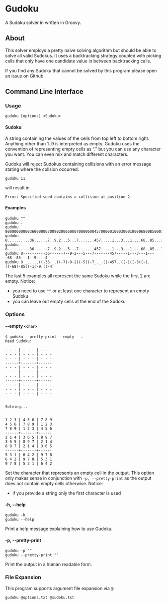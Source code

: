 # Gudoku
A Sudoku solver in written in Groovy.

## About
This solver employs a pretty naive solving algorithm but should be able to solve
all valid Sudokus. It uses a backtracking strategy coupled with picking cells
that only have one candidate value in between backtracking calls.

If you find any Sudoku that cannot be solved by this program please open an
issue on Github.

## Command Line Interface

### Usage
    gudoku [options] <Sudoku>

#### Sudoku
A string containing the values of the cells from top left to bottom right.
Anything other than 1..9 is interpreted as empty. Gudoku uses the convention of
representing empty cells as "." but you can use any character you want. You can
even mix and match different characters.

Gudoku will reject Sudokus containing collisions with an error message stating
where the collsion occurred.

    gudoku 11

will result in

    Error: Specified seed contains a collision at position 2.

#### Examples
    gudoku ""
    gudoku .
    gudoku 800000000003600000070090200050007000000045700000100030001000068008500010090000400
    gudoku 8..........36......7..9.2...5...7.......457.....1...3...1....68..85...1..9....4..
    gudoku 8..........36......7..9.2...5...7.......457.....1...3...1....68..85...1..9....4
    gudoku 8----------36------7--9-2---5---7-------457-----1---3---1----68--85---1--9----4
    gudoku 8__.....((-36._.((-7(-9-2((-5((-7_._.((-457..((-1((-3((-1.((-68(-85((-1(-9.((-4

The last 5 examples all represent the same Sudoku while the first 2 are empty.
Notice:
* you need to use `""` or at least one character to represent an empty Sudoku
* you can leave out empty cells at the end of the Sudoku

### Options

#### --empty `<char>`
    $ gudoku --pretty-print --empty - .
    Read Sudoku:
    
    - - - | - - - | - - -
    - - - | - - - | - - -
    - - - | - - - | - - -
    ------+-------+------
    - - - | - - - | - - -
    - - - | - - - | - - -
    - - - | - - - | - - -
    ------+-------+------
    - - - | - - - | - - -
    - - - | - - - | - - -
    - - - | - - - | - - -
    
    
    Solving...
    
    
    1 2 3 | 4 5 6 | 7 8 9
    4 5 6 | 7 8 9 | 1 2 3
    7 8 9 | 1 2 3 | 4 5 6
    ------+-------+------
    2 1 4 | 3 6 5 | 8 9 7
    3 6 5 | 8 9 7 | 2 1 4
    8 9 7 | 2 1 4 | 3 6 5
    ------+-------+------
    5 3 1 | 6 4 2 | 9 7 8
    6 4 2 | 9 7 8 | 5 3 1
    9 7 8 | 5 3 1 | 6 4 2

Set the character that represents an empty cell in the output. This option only
makes sense in conjunction with `-p, --pretty-print` as the output does not
contain empty cells otherwise.
Notice:
* if you provide a string only the first character is used

#### -h, --help
    gudoku -h
    gudoku --help
Print a help message explaining how to use Gudoku.

#### -p, --pretty-print
    gudoku -p ""
    gudoku --pretty-print ""
Print the output in a human readable form.

### File Expansion
This program supports argument file expansion via `@`:

    gudoku @options.txt @sudoku.txt

